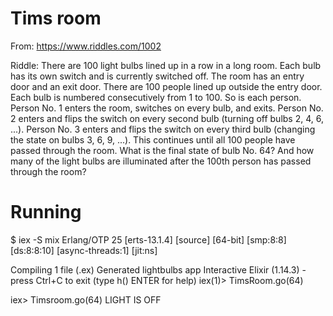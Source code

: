 # Tims room

From: https://www.riddles.com/1002

Riddle:  There are 100 light bulbs 
lined up in a row in a long room. Each bulb has its own switch and is 
currently switched off. The room has an entry door and an exit door. 
There are 100 people lined up outside the entry door. Each bulb is 
numbered consecutively from 1 to 100. So is each person. Person No. 1 
enters the room, switches on every bulb, and exits. Person No. 2 enters 
and flips the switch on every second bulb (turning off bulbs 2, 4, 6, 
...). Person No. 3 enters and flips the switch on every third bulb 
(changing the state on bulbs 3, 6, 9, ...). This continues until all 100
 people have passed through the room. What is the final state of bulb 
No. 64? And how many of the light bulbs are illuminated after the 100th 
person has passed through the room?
            

# Running

$ iex -S mix
Erlang/OTP 25 [erts-13.1.4] [source] [64-bit] [smp:8:8] [ds:8:8:10] [async-threads:1] [jit:ns]

Compiling 1 file (.ex)
Generated lightbulbs app
Interactive Elixir (1.14.3) - press Ctrl+C to exit (type h() ENTER for help)
iex(1)> TimsRoom.go(64)


iex>  Timsroom.go(64)
LIGHT IS OFF




